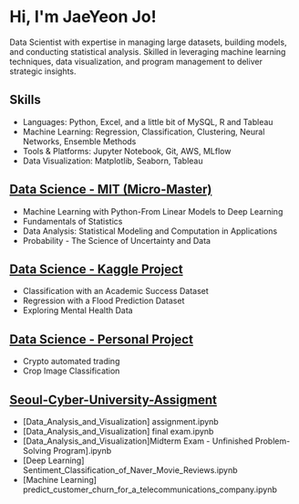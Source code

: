 
# Hi, I'm JaeYeon Jo!
Data Scientist with expertise in managing large datasets, building models, and conducting statistical analysis. Skilled in leveraging machine learning techniques, data visualization, and program management to deliver strategic insights.

## Skills
- Languages: Python, Excel, and a little bit of MySQL, R and Tableau
- Machine Learning: Regression, Classification, Clustering, Neural Networks, Ensemble Methods
- Tools & Platforms: Jupyter Notebook, Git, AWS, MLflow
- Data Visualization: Matplotlib, Seaborn, Tableau
  
## [Data Science - MIT (Micro-Master)](https://github.com/digital0923RJ/MITx-MicroMasters-Program-in-Statistics-and-Data-Science) 
- Machine Learning with Python-From Linear Models to Deep Learning
- Fundamentals of Statistics
- Data Analysis: Statistical Modeling and Computation in Applications
- Probability - The Science of Uncertainty and Data

## [Data Science - Kaggle Project](https://github.com/digital0923RJ/Kaggle-Project)
- Classification with an Academic Success Dataset
- Regression with a Flood Prediction Dataset
- Exploring Mental Health Data

## [Data Science - Personal Project](https://github.com/digital0923RJ/Personal-Projects) 
- Crypto automated trading
- Crop Image Classification

## [Seoul-Cyber-University-Assigment](https://github.com/digital0923RJ/Seoul-Cyber-University-Assigment)
- [Data_Analysis_and_Visualization] assignment.ipynb
- [Data_Analysis_and_Visualization] final exam.ipynb
- [Data_Analysis_and_Visualization]Midterm Exam - Unfinished Problem-Solving Program].ipynb
- [Deep Learning] Sentiment_Classification_of_Naver_Movie_Reviews.ipynb
- [Machine Learning] predict_customer_churn_for_a_telecommunications_company.ipynb

